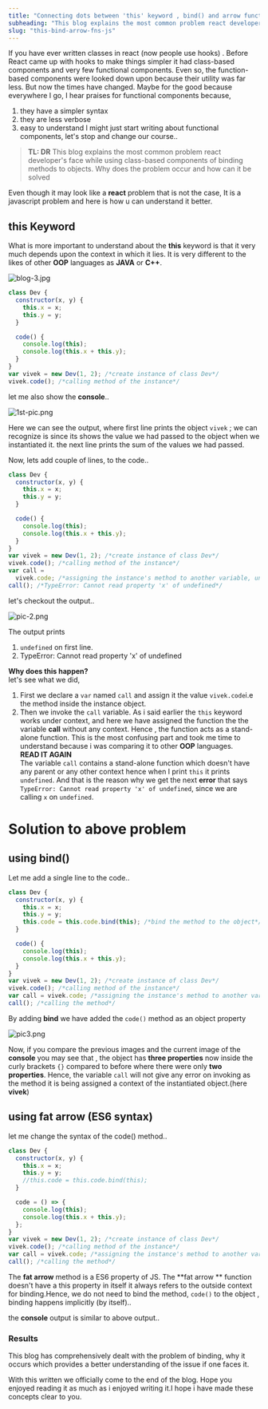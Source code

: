 ```yaml
---
title: "Connecting dots between 'this' keyword , bind() and arrow function in JavaScript class."
subheading: "This blog explains the most common problem react developer's face while using class-based components of binding methods to objects."
slug: "this-bind-arrow-fns-js"
---
```


If you have ever written classes in react (now people use hooks) . Before React came up with hooks to make things simpler it had class-based components and very few functional components. Even so, the function-based components were looked down upon because their utility was far less. But now the times have changed. Maybe for the good because everywhere I go, I hear praises for functional components because,

1. they have a simpler syntax
2. they are less verbose
3. easy to understand I might just start writing about functional components, let's stop and change our course..

> **TL: DR** This blog explains the most common problem react developer's face while using class-based components of binding methods to objects. Why does the problem occur and how can it be solved

Even though it may look like a **react** problem that is not the case, It is a javascript problem and here is how u can understand it better.

## this Keyword

What is more important to understand about the **this** keyword is that it very much depends upon the context in which it lies. It is very different to the likes of other **OOP** languages as **JAVA** or **C++**.

![blog-3.jpg](../../../src/assets/blogs/this-bind-arrow-fns-js/img-1.jpeg)

```javascript
class Dev {
  constructor(x, y) {
    this.x = x;
    this.y = y;
  }

  code() {
    console.log(this);
    console.log(this.x + this.y);
  }
}
var vivek = new Dev(1, 2); /*create instance of class Dev*/
vivek.code(); /*calling method of the instance*/
```

let me also show the **console**..

![1st-pic.png](../../../src/assets/blogs/this-bind-arrow-fns-js/img-2.png)

Here we can see the output, where first line prints the object `vivek` ; we can recognize is since its shows the value we had passed to the object when we instantiated it. the next line prints the sum of the values we had passed.

Now, lets add couple of lines, to the code..

```javascript
class Dev {
  constructor(x, y) {
    this.x = x;
    this.y = y;
  }

  code() {
    console.log(this);
    console.log(this.x + this.y);
  }
}
var vivek = new Dev(1, 2); /*create instance of class Dev*/
vivek.code(); /*calling method of the instance*/
var call =
  vivek.code; /*assigning the instance's method to another variable, undefined*/
call(); /*TypeError: Cannot read property 'x' of undefined*/
```

let's checkout the output..

![pic-2.png](../../../src/assets/blogs/this-bind-arrow-fns-js/img-3.png)

The output prints

1. `undefined` on first line.
2. TypeError: Cannot read property 'x' of undefined

**Why does this happen?**  
let's see what we did,

1. First we declare a `var` named `call` and assign it the value `vivek.code`i.e the method inside the instance object.
2. Then we invoke the `call` variable. As i said earlier the `this` keyword works under context, and here we have assigned the function the the variable **call** without any context. Hence , the function acts as a stand-alone function. This is the most confusing part and took me time to understand because i was comparing it to other **OOP** languages.  
   **READ IT AGAIN**  
   The variable `call` contains a stand-alone function which doesn't have any parent or any other context hence when I print `this` it prints `undefined`. And that is the reason why we get the next **error** that says `TypeError: Cannot read property 'x' of undefined`, since we are calling `x` on `undefined`.

# Solution to above problem

## using bind()

Let me add a single line to the code..

```javascript
class Dev {
  constructor(x, y) {
    this.x = x;
    this.y = y;
    this.code = this.code.bind(this); /*bind the method to the object*/
  }

  code() {
    console.log(this);
    console.log(this.x + this.y);
  }
}
var vivek = new Dev(1, 2); /*create instance of class Dev*/
vivek.code(); /*calling method of the instance*/
var call = vivek.code; /*assigning the instance's method to another variable*/
call(); /*calling the method*/
```

By adding **bind** we have added the `code()` method as an object property

![pic3.png](../../../src/assets/blogs/this-bind-arrow-fns-js/img-4.png)

Now, if you compare the previous images and the current image of the **console** you may see that , the object has **three properties** now inside the curly brackets `{}` compared to before where there were only **two properties**. Hence, the variable `call` will not give any error on invoking as the method it is being assigned a context of the instantiated object.(here **vivek**)

## using fat arrow (ES6 syntax)

let me change the syntax of the code() method..

```javascript
class Dev {
  constructor(x, y) {
    this.x = x;
    this.y = y;
    //this.code = this.code.bind(this);
  }

  code = () => {
    console.log(this);
    console.log(this.x + this.y);
  };
}
var vivek = new Dev(1, 2); /*create instance of class Dev*/
vivek.code(); /*calling method of the instance*/
var call = vivek.code; /*assigning the instance's method to another variable*/
call(); /*calling the method*/
```

The **fat arrow** method is a ES6 property of JS. The \*\*fat arrow \*\* function doesn't have a this property in itself it always refers to the outside context for binding.Hence, we do not need to bind the method, `code()` to the object , binding happens implicitly (by itself)..

the **console** output is similar to above output..

### Results

This blog has comprehensively dealt with the problem of binding, why it occurs which provides a better understanding of the issue if one faces it.

With this written we officially come to the end of the blog. Hope you enjoyed reading it as much as i enjoyed writing it.I hope i have made these concepts clear to you.
